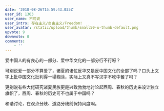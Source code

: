 ```yaml
---
date: '2018-08-26T15:59:43.035Z'
user_id: 1363
user_name: 不可说
user_intro: 存在主义/自由主义/Freedom!
user_avatar: /static/upload/thumb/small50-u-thumb-default.png
upvote: 9
downvote: 0
comments:
    - ''
---
```


爱中国人的有良心的一部分、爱中华文化的一部分行不行呀？

可别说爱一部分不算爱了，诸夏的诸位反华又是反中国文化的全部了吗？口头上文字上批中国文化批判得一塌糊涂，实际上又真不写汉字不吃中餐了吗？

更别说有些大佬研究诸夏民族更是兴致勃勃地讨论起西周、春秋的历史来设计独立旗帜了，西周、春秋的历史可不也属于中国吗？

和谐讨论，在观点分歧、道路分歧前保持风度啊。
